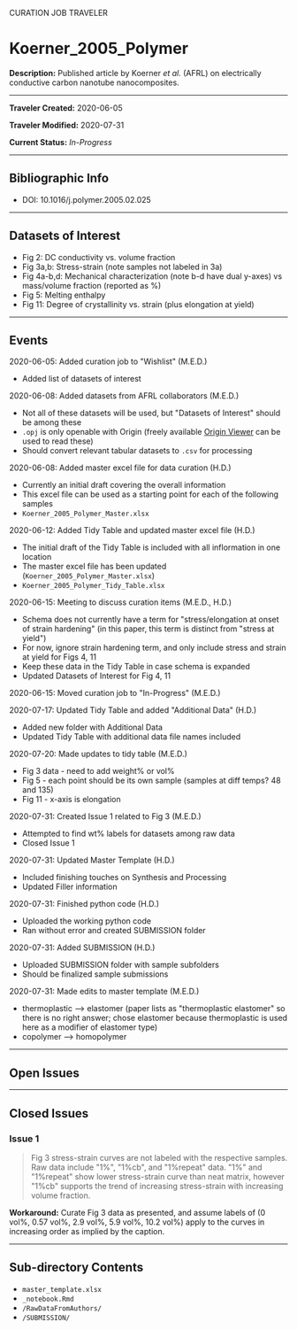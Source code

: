 CURATION JOB TRAVELER

# Koerner_2005_Polymer

**Description:** Published article by Koerner *et al.* (AFRL) on electrically conductive carbon nanotube nanocomposites.

---

**Traveler Created:** 2020-06-05

**Traveler Modified:** 2020-07-31

**Current Status:** *In-Progress*

---

## Bibliographic Info

* DOI: 10.1016/j.polymer.2005.02.025

---

## Datasets of Interest

* Fig 2: DC conductivity vs. volume fraction
* Fig 3a,b: Stress-strain (note samples not labeled in 3a)
* Fig 4a-b,d: Mechanical characterization (note b-d have dual y-axes) vs mass/volume fraction (reported as %)
* Fig 5: Melting enthalpy
* Fig 11: Degree of crystallinity vs. strain (plus elongation at yield)

---

## Events

2020-06-05: Added curation job to "Wishlist" (M.E.D.)
* Added list of datasets of interest

2020-06-08: Added datasets from AFRL collaborators (M.E.D.)
* Not all of these datasets will be used, but "Datasets of Interest" should be among these
* `.opj` is only openable with Origin (freely available [Origin Viewer](https://www.originlab.com/viewer/) can be used to read these)
* Should convert relevant tabular datasets to `.csv` for processing

2020-06-08: Added master excel file for data curation (H.D.)
* Currently an initial draft covering the overall information
* This excel file can be used as a starting point for each of the following samples
* `Koerner_2005_Polymer_Master.xlsx`

2020-06-12: Added Tidy Table and updated master excel file (H.D.)
* The initial draft of the Tidy Table is included with all inflormation in one location
* The master excel file has been updated (`Koerner_2005_Polymer_Master.xlsx`)
* `Koerner_2005_Polymer_Tidy_Table.xlsx`

2020-06-15: Meeting to discuss curation items (M.E.D., H.D.)
* Schema does not currently have a term for "stress/elongation at onset of strain hardening" (in this paper, this term is distinct from "stress at yield")
* For now, ignore strain hardening term, and only include stress and strain at yield for Figs 4, 11
* Keep these data in the Tidy Table in case schema is expanded
* Updated Datasets of Interest for Fig 4, 11

2020-06-15: Moved curation job to "In-Progress" (M.E.D.)

2020-07-17: Updated Tidy Table and added "Additional Data" (H.D.)
* Added new folder with Additional Data
* Updated Tidy Table with additional data file names included

2020-07-20: Made updates to tidy table (M.E.D.)
* Fig 3 data - need to add weight% or vol%
* Fig 5 - each point should be its own sample (samples at diff temps? 48 and 135)
* Fig 11 - x-axis is elongation

2020-07-31: Created Issue 1 related to Fig 3 (M.E.D.)
* Attempted to find wt% labels for datasets among raw data
* Closed Issue 1

2020-07-31: Updated Master Template (H.D.)
* Included finishing touches on Synthesis and Processing
* Updated Filler information

2020-07-31: Finished python code (H.D.)
* Uploaded the working python code
* Ran without error and created SUBMISSION folder

2020-07-31: Added SUBMISSION (H.D.)
* Uploaded SUBMISSION folder with sample subfolders
* Should be finalized sample submissions

2020-07-31: Made edits to master template (M.E.D.)
* thermoplastic --> elastomer (paper lists as "thermoplastic elastomer" so there is no right answer; chose elastomer because thermoplastic is used here as a modifier of elastomer type)
* copolymer --> homopolymer

---

## Open Issues



---

## Closed Issues

### Issue 1

> Fig 3 stress-strain curves are not labeled with the respective samples. Raw data include "1%", "1%cb", and "1%repeat" data. "1%" and "1%repeat" show lower stress-strain curve than neat matrix, however "1%cb" supports the trend of increasing stress-strain with increasing volume fraction.

**Workaround:** Curate Fig 3 data as presented, and assume labels of (0 vol%, 0.57 vol%, 2.9 vol%, 5.9 vol%, 10.2 vol%) apply to the curves in increasing order as implied by the caption.


---

## Sub-directory Contents

* `master_template.xlsx`
* `_notebook.Rmd`
* `/RawDataFromAuthors/`
* `/SUBMISSION/`
